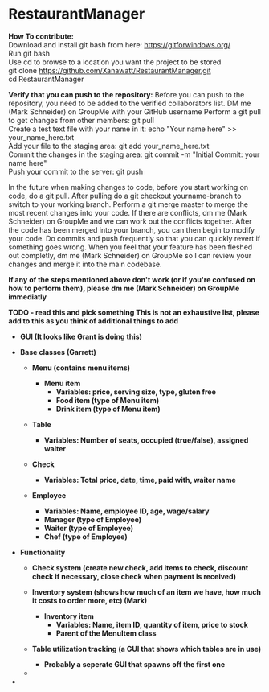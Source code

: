 # RestaurantManager

<b>How To contribute:</b>  
Download and install git bash from here: https://gitforwindows.org/  
Run git bash  
Use cd to browse to a location you want the project to be stored  
git clone https://github.com/Xanawatt/RestaurantManager.git  
cd RestaurantManager



<b>Verify that you can push to the repository:</b> 
Before you can push to the repository, you need to be added to the verified collaborators list. DM me (Mark Schneider) on GroupMe with your GitHub username
Perform a git pull to get changes from other members: git pull  
Create a test text file with your name in it: echo "Your name here" >> your_name_here.txt  
Add your file to the staging area: git add your_name_here.txt  
Commit the changes in the staging area: git commit -m "Initial Commit: your name here"  
Push your commit to the server: git push  

In the future when making changes to code, before you start working on code, do a git pull. After pulling do a git checkout yourname-branch to switch to your working branch. Perform a git merge master to merge the most recent changes into your code. If there are conflicts, dm me (Mark Schneider) on GroupMe and we can work out the conflicts together. After the code has been merged into your branch, you can then begin to modify your code. Do commits and push frequently so that you can quickly revert if something goes wrong. When you feel that your feature has been fleshed out completly, dm me (Mark Schneider) on GroupMe so I can review your changes and merge it into the main codebase.

<b>If any of the steps mentioned above don't work (or if you're confused on how to perform them), please dm me (Mark Schneider) on GroupMe immediatly<b>

<b>TODO - read this and pick something</b>
This is not an exhaustive list, please add to this as you think of additional things to add

- GUI (It looks like Grant is doing this)

- Base classes (Garrett)
	- Menu (contains menu items)
		- Menu item
			- Variables: price, serving size, type, gluten free
			- Food item (type of Menu item)
			- Drink item (type of Menu item)
				
	- Table
		- Variables: Number of seats, occupied (true/false), assigned waiter
		
	- Check
		- Variables: Total price, date, time, paid with, waiter name
		
	- Employee
		- Variables: Name, employee ID, age, wage/salary
		- Manager (type of Employee)
		- Waiter (type of Employee)
		- Chef (type of Employee)

- Functionality
	- Check system (create new check, add items to check, discount check if necessary, close check when payment is received)
	
	- Inventory system (shows how much of an item we have, how much it costs to order more, etc) (Mark)
		- Inventory item
			- Variables: Name, item ID, quantity of item, price to stock
			- Parent of the MenuItem class
			
	
	- Table utilization tracking (a GUI that shows which tables are in use)
		- Probably a seperate GUI that spawns off the first one
	
	- 
- 
